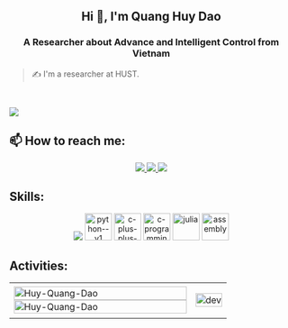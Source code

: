 <h2 align="center">Hi 👋, I'm Quang Huy Dao</h2>
<p align="center">
  <h3 align="center">A Researcher about Advance and Intelligent Control from Vietnam </h3>
</p>

> ✍ I'm a researcher at HUST.

<br />

![](https://komarev.com/ghpvc/?username=Huy-Quang-Dao&style=flat-square)

## 📫 How to reach me:

<p align="center">
  <a href="https://www.linkedin.com/in/quang-huy-%C4%91%C3%A0o-395a36291/" target="_blank">
    <img src="https://img.icons8.com/fluent/48/000000/linkedin.png"/>
  </a> 
  <a href="https://github.com/Huy-Quang-Dao" alt="Github">
    <img src="https://img.icons8.com/fluent/48/000000/github.png"/>
  </a>
  <a href="mailto:daoquanghuy2203@gmail.com" alt="Email">
    <img src="https://img.icons8.com/fluent/48/000000/mailing.png"/>
  </a>
</p>

## Skills:
<p align="center">
  <img src="https://img.icons8.com/fluent/48/000000/matlab.png"/>
  <img width="48" height="48" src="https://img.icons8.com/color/48/python--v1.png" alt="python--v1"/>
  <img width="48" height="48" src="https://img.icons8.com/color/48/c-plus-plus-logo.png" alt="c-plus-plus-logo"/>
  <img width="48" height="48" src="https://img.icons8.com/fluency/48/c-programming.png" alt="c-programming"/>
  <img width="48" height="48" src="https://github.com/Huy-Quang-Dao/Huy-Quang-Dao/assets/147441962/3415f0be-a7f1-41b1-8ba5-2e88ebfbeb95" alt="julia">
  <img width="48" height="48" src="https://img.icons8.com/color/48/assembly.png" alt="assembly"/>
</p>

## Activities:

<table style="width:100%;">
  <tr>
    <td>
      <img src="https://github-readme-stats.vercel.app/api/top-langs/?username=Huy-Quang-Dao&bg_color=FFFFFF00&text_color=179fa3&layout=compact&hide=CSS&langs_count=10&custom_title=My%20Programming%20Languages" alt="Huy-Quang-Dao" width="100%"/>
      <img src="https://github-readme-stats.vercel.app/api?username=Huy-Quang-Dao&bg_color=FFFFFF00&text_color=179fa3&show_icons=true&count_private=true&include_all_commits=true&custom_title=My%20Github%20Statistics" alt="Huy-Quang-Dao" width="100%"/>
    </td>
    <td>
      <p align="center"> 
        <img src="https://cdn.dribbble.com/users/1059583/screenshots/4171367/coding-freak.gif" alt="dev" width="100%"/>
      </p>
    </td>
  </tr>
</table>
